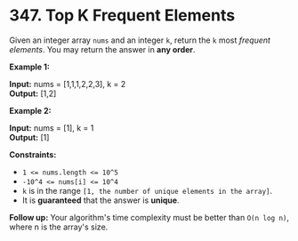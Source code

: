 # 347. Top K Frequent Elements

Given an integer array `nums` and an integer `k`, return the `k` most _frequent elements_. You may return the answer in **any order**.

**Example 1:**

**Input:** nums = [1,1,1,2,2,3], k = 2 </br>
**Output:** [1,2]

**Example 2:**

**Input:** nums = [1], k = 1 </br>
**Output:** [1]
 
**Constraints:**

- `1 <= nums.length <= 10^5`
- `-10^4 <= nums[i] <= 10^4`
- `k` is in the range `[1, the number of unique elements in the array]`.
- It is **guaranteed** that the answer is **unique**.
 

**Follow up:** Your algorithm's time complexity must be better than `O(n log n)`, where n is the array's size.